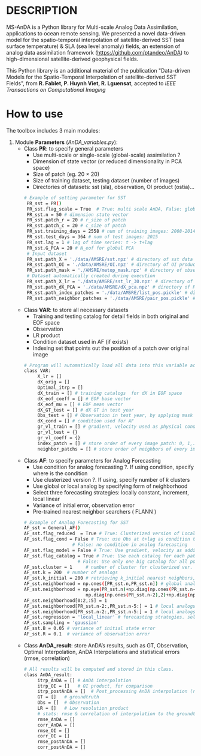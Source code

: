
# DESCRIPTION
MS-AnDA is a Python library for Multi-scale Analog Data Assimilation, applications to ocean remote sensing. We presented a novel data-driven model for the spatio-temporal interpolation of satellite-derived SST (sea surface temperature) & SLA (sea level anomaly) fields, an extension of analog data assimilation framework (https://github.com/ptandeo/AnDA) to high-dimensional satellite-derived geophysical fields.
 
This Python library is an additional material of the publication "Data-driven Models for the Spatio-Temporal Interpolation of satellite-derived SST Fields", from **R. Fablet, P. Huynh Viet, R. Lguensat**, accepted to *IEEE Transactions on Computational Imaging*

# How to use
The toolbox includes 3 main modules:
1. Module **Parameters** (*AnDA_variables.py*): 
   * Class **PR**: to specify general parameters
      * Use multi-scale or single-scale (global-scale) assimilation ?
      * Dimension of state vector (or reduced dimensionality in PCA space)
      * Size of patch (eg. 20 × 20)
      * Size of training dataset, testing dataset (number of images)
      * Directories of datasets: sst (sla), observation, OI product (ostia)...
      ```bash
      # Example of setting parameter for SST
       PR_sst = PR() 
       PR_sst.flag_scale = True  # True: multi scale AnDA, False: global scale AnDA                 
       PR_sst.n = 50 # dimension state vector
       PR_sst.patch_r = 20 # r_size of patch 
       PR_sst.patch_c = 20 # c_size of patch
       PR_sst.training_days = 2558 # num of training images: 2008-2014 
       PR_sst.test_days = 364 # num of test images: 2015
       PR_sst.lag = 1 # lag of time series: t -> t+lag
       PR_sst.G_PCA = 20 # N_eof for global PCA
       # Input dataset
       PR_sst.path_X = './data/AMSRE/sst.npz' # directory of sst data
       PR_sst.path_OI = './data/AMSRE/OI.npz' # directory of OI product (ostia sst, in this case)
       PR_sst.path_mask = './AMSRE/metop_mask.npz' # directory of observation mask
       # Dataset automatically created during execution
       PR_sst.path_X_lr = './data/AMSRE/sst_lr_30.npz' # directory of LR product
       PR_sst.path_dX_PCA = './data/AMSRE/dX_pca.npz' # directory of PCA transformation of detail fields
       PR_sst.path_index_patches = './data/AMSRE/list_pos.pickle' # directory to store all position of each patch over image
       PR_sst.path_neighbor_patches = './data/AMSRE/pair_pos.pickle' # directory to store position of each path's neighbors 
      ```
   * Class **VAR**: to store all necessary datasets
      * Training and testing catalog for detail fields in both original and EOF space
      * Observation
      * LR product
      * Condition dataset used in AF (if exists)
      * Indexing set that points out the position of a patch over original image
      ```bash
      # Program will automatically load all data into this variable according the parameters described in class **PR**
      class VAR:
           X_lr = []
           dX_orig = []
           Optimal_itrp = []    
           dX_train = [] # training catalogs  for dX in EOF space
           dX_eof_coeff = [] # EOF base vector
           dX_eof_mu = [] # EOF mean vector    
           dX_GT_test = [] # dX GT in test year
           Obs_test = [] # Observation in test year, by applying mask to dX GT    
           dX_cond = [] # condition used for AF
           gr_vl_train = [] # gradient, velocity used as physical condition
           gr_vl_test = {}  
           gr_vl_coeff = {}        
           index_patch = [] # store order of every image patch: 0, 1,..total_patchs
           neighbor_patchs = [] # store order of neighbors of every image patch
      ```
   * Class **AF**: to specify parameters for Analog Forecasting
      * Use condition for analog forecasting ?. If using condition, specify where is the condition
      * Use clusterized version ?. If using, specify number of *k* clusters
      * Use global or local analog by specifying form of neighborhood
      * Select three forecasting strategies: locally constant, increment, local linear
      * Variance of initial error, observation error
      * Pre-trained nearest neighbor searchers ( FLANN )
      ```bash
      # Example of Analog Forecasting for SST
      AF_sst = General_AF()
      AF_sst.flag_reduced  = True # True: Clusterized version of Local Linear AF
      AF_sst.flag_cond = False # True: use Obs at t+lag as condition to select successors
                        # False: no condition in analog forecasting
      AF_sst.flag_model = False # True: Use gradient, velocity as additional regressors in AF
      AF_sst.flag_catalog = True # True: Use each catalog for each patch position
                          # False: Use only one big catalog for all positions 
      AF_sst.cluster = 1     # number of cluster for clusterized ver.
      AF_sst.k = 200  # number of analogs
      AF_sst.k_initial = 200 # retrieving k_initial nearest neighbors, then using condition to retrieve k analogs, k_initial must >= k
      AF_sst.neighborhood = np.ones([PR_sst.n,PR_sst.n]) # global analogs
      AF_sst.neighborhood = np.eye(PR_sst.n)+np.diag(np.ones(PR_sst.n-1),1)+ np.diag(np.ones(PR_sst.n-1),-1)+ \
                             np.diag(np.ones(PR_sst.n-2),2)+np.diag(np.ones(PR_sst.n-2),-2)
      AF_sst.neighborhood[0:2,:5] = 1
      AF_sst.neighborhood[PR_sst.n-2:,PR_sst.n-5:] = 1 # local analogs
      AF_sst.neighborhood[PR_sst.n-2:,PR_sst.n-5:] = 1 # local analogs
      AF_sst.regression = 'local_linear' # forecasting strategies. select among: locally_constant, increment, local_linear 
      AF_sst.sampling = 'gaussian' 
      AF_sst.B = 0.05 # variance of initial state error
      AF_sst.R = 0.1  # variance of observation error
      ```
   * Class **AnDA_result**: store AnDA’s results, such as GT, Observation, Optimal Interpolation, AnDA Interpolations and statistical errors (rmse, correlation)
      ```bash
      # All results will be computed and stored in this class.
      class AnDA_result:
           itrp_AnDA = [] # AnDA interpolation
           itrp_OI = []   # OI product, for comparison
           itrp_postAnDA = []  # Post_processing AnDA interpolation (removing block artifacts)
           GT = []   # groundtruth
           Obs = []  # Observation
           LR = []   # Low resolution product
           # stats: rmse & correlation of interpolation to the groundtruth
           rmse_AnDA = [] 
           corr_AnDA = []
           rmse_OI = []
           corr_OI = []
           rmse_postAnDA = []
           corr_postAnDA = []
      ```
      

